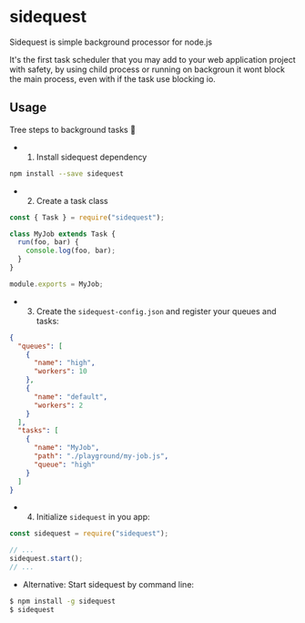 # sidequest

Sidequest is simple background processor for node.js

It's the first task scheduler that you may add to your web application project with safety, by using child process or running on backgroun it wont block the main process, even with if the task use blocking io.

## Usage

Tree steps to background tasks :rocket:

- 1. Install sidequest dependency

```sh
npm install --save sidequest
```

- 2. Create a task class

```js
const { Task } = require("sidequest");

class MyJob extends Task {
  run(foo, bar) {
    console.log(foo, bar);
  }
}

module.exports = MyJob;
```

- 3. Create the `sidequest-config.json` and register your queues and tasks:

```json
{
  "queues": [
    {
      "name": "high",
      "workers": 10
    },
    {
      "name": "default",
      "workers": 2
    }
  ],
  "tasks": [
    {
      "name": "MyJob",
      "path": "./playground/my-job.js",
      "queue": "high"
    }
  ]
}
```

- 4. Initialize `sidequest` in you app:

```js
const sidequest = require("sidequest");

// ...
sidequest.start();
// ...
```

- Alternative: Start sidequest by command line:

```bash
$ npm install -g sidequest
$ sidequest
```
